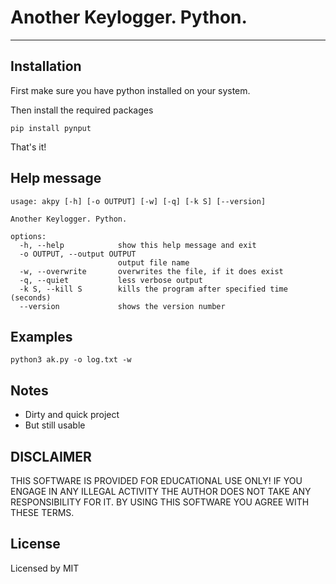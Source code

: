 # Another Keylogger. Python.
---
## Installation
First make sure you have python installed on your system.

Then install the required packages
```
pip install pynput
```
That's it!

## Help message
```
usage: akpy [-h] [-o OUTPUT] [-w] [-q] [-k S] [--version]

Another Keylogger. Python.

options:
  -h, --help            show this help message and exit
  -o OUTPUT, --output OUTPUT
                        output file name
  -w, --overwrite       overwrites the file, if it does exist
  -q, --quiet           less verbose output
  -k S, --kill S        kills the program after specified time (seconds)
  --version             shows the version number

```
## Examples
`python3 ak.py -o log.txt -w`

## Notes
+ Dirty and quick project
+ But still usable

## DISCLAIMER
THIS SOFTWARE IS PROVIDED FOR EDUCATIONAL USE ONLY! IF YOU ENGAGE IN ANY ILLEGAL ACTIVITY THE AUTHOR DOES NOT TAKE ANY RESPONSIBILITY FOR IT. BY USING THIS SOFTWARE YOU AGREE WITH THESE TERMS.

## License
Licensed by MIT
